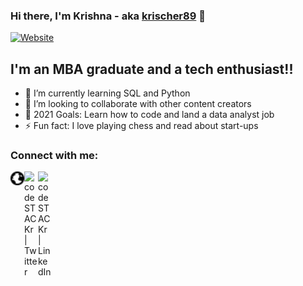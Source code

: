### Hi there, I'm Krishna - aka [krischer89][website] 👋

[![Website](https://img.shields.io/website?label=krishnacherukuri.com&style=for-the-badge&url=https%3A%2F%2Fcodestackr.com)](https://codestackr.com)


## I'm an MBA graduate and a tech enthusiast!!

- 🌱 I’m currently learning SQL and Python
- 👯 I’m looking to collaborate with other content creators
- 🥅 2021 Goals: Learn how to code and land a data analyst job
- ⚡ Fun fact: I love playing chess and read about start-ups

### Connect with me:

[<img align="left" alt="codeSTACKr.com" width="22px" src="https://raw.githubusercontent.com/iconic/open-iconic/master/svg/globe.svg" />][website]
[<img align="left" alt="codeSTACKr | Twitter" width="22px" src="https://cdn.jsdelivr.net/npm/simple-icons@v3/icons/twitter.svg" />][twitter]
[<img align="left" alt="codeSTACKr | LinkedIn" width="22px" src="https://cdn.jsdelivr.net/npm/simple-icons@v3/icons/linkedin.svg" />][linkedin]

<br />

[website]: https://krishnacherukuri.com
[twitter]: https://twitter.com/krischer89
[linkedin]: https://linkedin.com/in/krischer89
